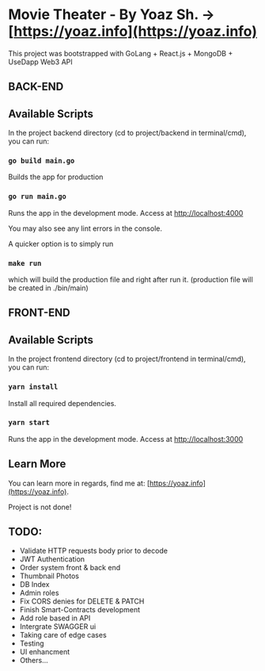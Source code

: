 # Movie Theater - By Yoaz Sh. -> [https://yoaz.info](https://yoaz.info)

This project was bootstrapped with GoLang + React.js + MongoDB + UseDapp Web3 API

## BACK-END

## Available Scripts

In the project backend directory (cd to project/backend in terminal/cmd), you can run:

### `go build main.go`

Builds the app for production

### `go run main.go`

Runs the app in the development mode. Access at [http://localhost:4000](http://localhost:4000)

You may also see any lint errors in the console.

A quicker option is to simply run

### `make run`

which will build the production file and right after run it.
(production file will be created in ./bin/main)

## FRONT-END

## Available Scripts

In the project frontend directory (cd to project/frontend in terminal/cmd), you can run:

### `yarn install`

Install all required dependencies.

### `yarn start`

Runs the app in the development mode. Access at [http://localhost:3000](http://localhost:3000)

## Learn More

You can learn more in regards, find me at: [https://yoaz.info](https://yoaz.info).

Project is not done!

## TODO:

- Validate HTTP requests body prior to decode
- JWT Authentication
- Order system front & back end
- Thumbnail Photos
- DB Index
- Admin roles
- Fix CORS denies for DELETE & PATCH
- Finish Smart-Contracts development
- Add role based in API
- Intergrate SWAGGER ui
- Taking care of edge cases
- Testing
- UI enhancment
- Others...

